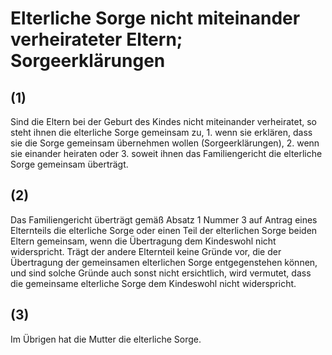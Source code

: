 # Elterliche Sorge nicht miteinander verheirateter Eltern; Sorgeerklärungen



## (1)

 Sind die Eltern bei der Geburt des Kindes nicht miteinander verheiratet, so steht ihnen die elterliche Sorge gemeinsam zu,  1.
 wenn sie erklären, dass sie die Sorge gemeinsam übernehmen wollen (Sorgeerklärungen),
 2.
 wenn sie einander heiraten oder
 3.
 soweit ihnen das Familiengericht die elterliche Sorge gemeinsam überträgt.


## (2)

 Das Familiengericht überträgt gemäß Absatz 1 Nummer 3 auf Antrag eines Elternteils die elterliche Sorge oder einen Teil der elterlichen Sorge beiden Eltern gemeinsam, wenn die Übertragung dem Kindeswohl nicht widerspricht. Trägt der andere Elternteil keine Gründe vor, die der Übertragung der gemeinsamen elterlichen Sorge entgegenstehen können, und sind solche Gründe auch sonst nicht ersichtlich, wird vermutet, dass die gemeinsame elterliche Sorge dem Kindeswohl nicht widerspricht.

## (3)

 Im Übrigen hat die Mutter die elterliche Sorge. 

